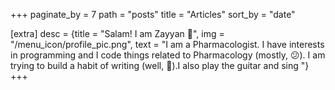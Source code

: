 +++
paginate_by = 7
path = "posts"
title = "Articles"
sort_by = "date"

[extra]
desc = {title = "Salam! I am Zayyan 👋", img = "/menu_icon/profile_pic.png", text = "I am a Pharmacologist. I have interests in programming and I code things related to Pharmacology (mostly, 😕). I am trying to build a habit of writing (well, 🤣).I also play the guitar and sing "}
+++
